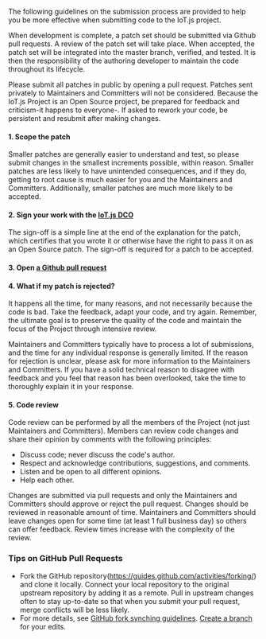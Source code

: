 The following guidelines on the submission process are provided to help you be more effective when submitting code to the IoT.js project.

When development is complete, a patch set should be submitted via Github pull requests. A review of the patch set will take place. When accepted, the patch set will be integrated into the master branch, verified, and tested. It is then the responsibility of the authoring developer to maintain the code throughout its lifecycle.

Please submit all patches in public by opening a pull request. Patches sent privately to Maintainers and Committers will not be considered. Because the IoT.js Project is an Open Source project, be prepared for feedback and criticism-it happens to everyone-. If asked to rework your code, be persistent and resubmit after making changes.

#### 1. Scope the patch

Smaller patches are generally easier to understand and test, so please submit changes in the smallest increments possible, within reason. Smaller patches are less likely to have unintended consequences, and if they do, getting to root cause is much easier for you and the Maintainers and Committers. Additionally, smaller patches are much more likely to be accepted.

#### 2. Sign your work with the [IoT.js DCO](IoT.js-Developer's-Certificate-of-Origin-1.0)

The sign-off is a simple line at the end of the explanation for the patch, which certifies that you wrote it or otherwise have the right to pass it on as an Open Source patch. The  sign-off is required for a patch to be accepted.

#### 3. Open [a Github pull request](https://github.com/Samsung/iotjs/pulls)

#### 4. What if my patch is rejected?

It happens all the time, for many reasons, and not necessarily because the code is bad. Take the feedback, adapt your code, and try again. Remember, the ultimate goal is to preserve the quality of the code and maintain the focus of the Project through intensive review.

Maintainers and Committers typically have to process a lot of submissions, and the time for any individual response is generally limited. If the reason for rejection is unclear, please ask for more information to the Maintainers and Committers.
If you have a solid technical reason to disagree with feedback and you feel that reason has been overlooked, take the time to thoroughly explain it in your response.

#### 5. Code review

Code review can be performed by all the members of the Project (not just Maintainers and Committers). Members can review code changes and share their opinion by comments with the following principles:
* Discuss code; never discuss the code's author.
* Respect and acknowledge contributions, suggestions, and comments.
* Listen and be open to all different opinions.
* Help each other.

Changes are submitted via pull requests and only the Maintainers and Committers should approve or reject the pull request.
Changes should be reviewed in reasonable amount of time. Maintainers and Committers should leave changes open for some time (at least 1 full business day) so others can offer feedback. Review times increase with the complexity of the review.

### Tips on GitHub Pull Requests
* Fork the GitHub repository(https://guides.github.com/activities/forking/) and clone it locally.
Connect your local repository to the original upstream repository by adding it as a remote.
Pull in upstream changes often to stay up-to-date so that when you submit your pull request, merge conflicts will be less likely.
* For more details, see [GitHub fork synching guidelines](https://help.github.com/articles/syncing-a-fork/).
[Create a branch](https://guides.github.com/introduction/flow/) for your edits.